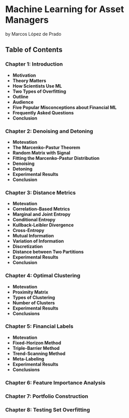 # Machine Learning for Asset Managers
by Marcos López de Prado

## Table of Contents

### Chapter 1: Introduction
* **Motivation** 
* **Theory Matters** 
* **How Scientists Use ML** 
* **Two Types of Overfitting**
* **Outline**
* **Audience**
* **Five Popular Misconceptions about Financial ML**
* **Frequently Asked Questions**
* **Conclusion**

### Chapter 2: Denoising and Detoning
* **Motevation** 
* **The Marcenko-Pastur Theorem** 
* **Random Matrix with Signal** 
* **Fitting the Marcenko-Pastur Distribution** 
* **Denoising**
* **Detoning**
* **Experimental Results**
* **Conclusion**
  
### Chapter 3: Distance Metrics
* **Motevation** 
* **Correlation-Based Metrics**
* **Marginal and Joint Entropy**
* **Conditional Entropy**
* **Kullback-Leibler Divergence**
* **Cross-Entropy**
* **Mutual Information**
* **Variation of Information**
* **Discretization**
* **Distance between Two Partitions**
* **Experimental Results** 
* **Conclusion**

### Chapter 4: Optimal Clustering
* **Motevation**
* **Proximity Matrix**
* **Types of Clustering**
* **Number of Clusters**
* **Experimental Results**
* **Conclusions**
  
### Chapter 5: Financial Labels
* **Motevation**
* **Fixed-Horizon Method**
* **Triple-Barrier Method**
* **Trend-Scanning Method**
* **Meta-Labeling**
* **Experimental Results**
* **Conclusions**
  
### Chapter 6: Feature Importance Analysis

### Chapter 7: Portfolio Construction

### Chapter 8: Testing Set Overfitting
